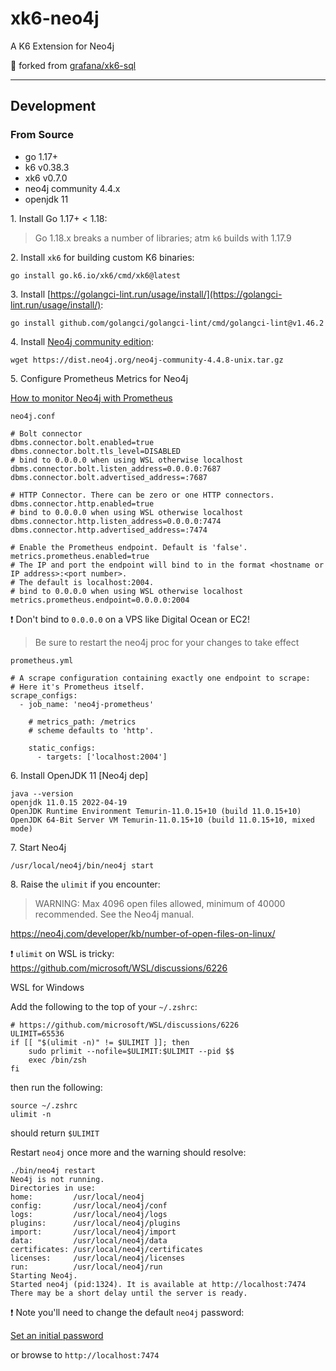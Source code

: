 # xk6-neo4j

A K6 Extension for Neo4j

🍴 forked from [grafana/xk6-sql](https://github.com/grafana/xk6-sql)

---

## Development

### From Source

- go 1.17+
- k6 v0.38.3
- xk6 v0.7.0
- neo4j community 4.4.x
- openjdk 11

1\. Install Go 1.17+ < 1.18:

> Go 1.18.x breaks a number of libraries; atm `k6` builds with 1.17.9

2\. Install `xk6` for building custom K6 binaries:

`go install go.k6.io/xk6/cmd/xk6@latest`

3\. Install [https://golangci-lint.run/usage/install/](https://golangci-lint.run/usage/install/):

`go install github.com/golangci/golangci-lint/cmd/golangci-lint@v1.46.2`

4\. Install [Neo4j community edition](https://neo4j.com/download-center/):

`wget https://dist.neo4j.org/neo4j-community-4.4.8-unix.tar.gz`

5\. Configure Prometheus Metrics for Neo4j

[How to monitor Neo4j with Prometheus](https://neo4j.com/developer/kb/how-to-monitor-neo4j-with-prometheus/)

`neo4j.conf`

```
# Bolt connector
dbms.connector.bolt.enabled=true
dbms.connector.bolt.tls_level=DISABLED
# bind to 0.0.0.0 when using WSL otherwise localhost
dbms.connector.bolt.listen_address=0.0.0.0:7687
dbms.connector.bolt.advertised_address=:7687

# HTTP Connector. There can be zero or one HTTP connectors.
dbms.connector.http.enabled=true
# bind to 0.0.0.0 when using WSL otherwise localhost
dbms.connector.http.listen_address=0.0.0.0:7474
dbms.connector.http.advertised_address=:7474

# Enable the Prometheus endpoint. Default is 'false'.
metrics.prometheus.enabled=true
# The IP and port the endpoint will bind to in the format <hostname or IP address>:<port number>.
# The default is localhost:2004.
# bind to 0.0.0.0 when using WSL otherwise localhost
metrics.prometheus.endpoint=0.0.0.0:2004
```

❗ Don't bind to `0.0.0.0` on a VPS like Digital Ocean or EC2!

> Be sure to restart the neo4j proc for your changes to take effect

`prometheus.yml`

```
# A scrape configuration containing exactly one endpoint to scrape:
# Here it's Prometheus itself.
scrape_configs:
  - job_name: 'neo4j-prometheus'

    # metrics_path: /metrics
    # scheme defaults to 'http'.

    static_configs:
      - targets: ['localhost:2004']
```

6\. Install OpenJDK 11 [Neo4j dep]

```
java --version
openjdk 11.0.15 2022-04-19
OpenJDK Runtime Environment Temurin-11.0.15+10 (build 11.0.15+10)
OpenJDK 64-Bit Server VM Temurin-11.0.15+10 (build 11.0.15+10, mixed mode)
```

7\. Start Neo4j

`/usr/local/neo4j/bin/neo4j start`

8\. Raise the `ulimit` if you encounter: 

> WARNING: Max 4096 open files allowed, minimum of 40000 recommended. See the Neo4j manual.

https://neo4j.com/developer/kb/number-of-open-files-on-linux/

❗ `ulimit` on WSL is tricky: https://github.com/microsoft/WSL/discussions/6226

WSL for Windows

Add the following to the top of your `~/.zshrc`:

```
# https://github.com/microsoft/WSL/discussions/6226
ULIMIT=65536
if [[ "$(ulimit -n)" != $ULIMIT ]]; then
    sudo prlimit --nofile=$ULIMIT:$ULIMIT --pid $$
    exec /bin/zsh
fi
```

then run the following:

```
source ~/.zshrc
ulimit -n
```

should return `$ULIMIT`

Restart `neo4j` once more and the warning should resolve:

```
./bin/neo4j restart
Neo4j is not running.
Directories in use:
home:         /usr/local/neo4j
config:       /usr/local/neo4j/conf
logs:         /usr/local/neo4j/logs
plugins:      /usr/local/neo4j/plugins
import:       /usr/local/neo4j/import
data:         /usr/local/neo4j/data
certificates: /usr/local/neo4j/certificates
licenses:     /usr/local/neo4j/licenses
run:          /usr/local/neo4j/run
Starting Neo4j.
Started neo4j (pid:1324). It is available at http://localhost:7474
There may be a short delay until the server is ready.
```

❗ Note you'll need to change the default `neo4j` password:

[Set an initial password](https://neo4j.com/docs/operations-manual/current/configuration/set-initial-password/)

or browse to `http://localhost:7474`
